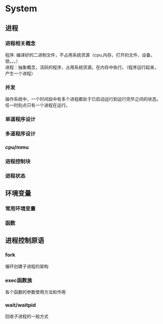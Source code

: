 # System #

## 进程 ##

### 进程相关概念 ###

程序: 编译好的二进制文件，不占用系统资源（cpu,内存，打开的文件，设备，锁。。。）  
进程：抽象概念，活跃的程序，占用系统资源。在内存中执行。（程序运行起来，产生一个进程）  

### 并发 ###

操作系统中，一个时间段中有多个进程都处于已启动运行到运行完毕之间的状态。任一时刻点只有一个进程在运行。

### 单道程序设计 ###

### 多道程序设计 ###

### cpu/mmu ###


### 进程控制块 ###


### 进程状态 ###

## 环境变量 ##

### 常用环境变量 ###

### 函数 ###

## 进程控制原语 ##

### fork ###

循环创建子进程的架构

### exec函数族 ###

各个函数的参数使用方法和作用

### wait/waitpid ###

回收子进程的一般方式
